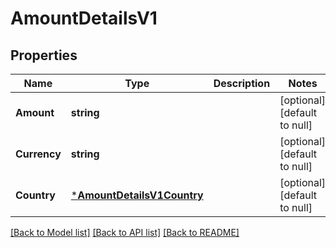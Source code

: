 # AmountDetailsV1

## Properties
Name | Type | Description | Notes
------------ | ------------- | ------------- | -------------
**Amount** | **string** |  | [optional] [default to null]
**Currency** | **string** |  | [optional] [default to null]
**Country** | [***AmountDetailsV1Country**](Amount_details.v1_country.md) |  | [optional] [default to null]

[[Back to Model list]](../README.md#documentation-for-models) [[Back to API list]](../README.md#documentation-for-api-endpoints) [[Back to README]](../README.md)

